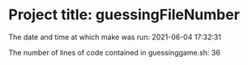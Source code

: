 # Project title: guessingFileNumber
 
The date and time at which make was run:
2021-06-04 17:32:31
 
The number of lines of code contained in guessinggame.sh:
36
